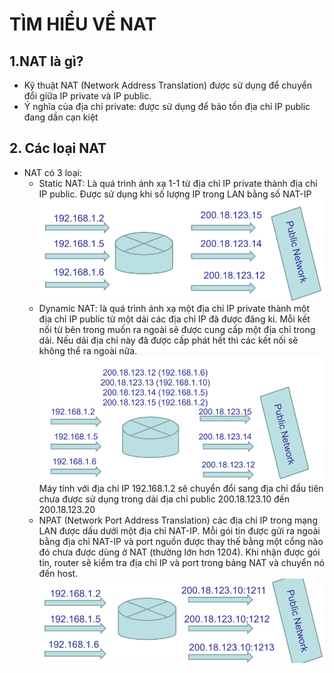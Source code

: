 # TÌM HIỂU VỀ NAT 
## 1.NAT là gì?
 - Kỹ thuật NAT (Network Address Translation) được sử dụng để chuyển đổi giữa IP private và IP public. 
 - Ý nghĩa của địa chỉ private: được sử dụng để bảo tồn địa chỉ IP public đang dần cạn kiệt
## 2. Các loại NAT
- NAT có 3 loại:
    + Static NAT: Là quá trình ánh xạ 1-1 từ địa chỉ IP private thành địa chỉ IP public. Được sử dụng khi số lượng IP trong LAN bằng số NAT-IP 
      ![alt text](<../Images/Screenshot 2024-03-18 105851.png>)
    + Dynamic NAT: là quá trình ánh xạ một địa chỉ IP private thành một địa chỉ IP public từ một dải các địa chỉ IP đã được đăng kí. Mỗi kết nối từ bên trong muốn ra ngoài sẽ được cung cấp một địa chỉ trong dải. Nếu dải địa chỉ này đã được cấp phát hết thì các kết nối sẽ không thể ra ngoài nữa.
       ![alt text](<../Images/Screenshot 2024-04-16 165503.png>)
       Máy tính với địa chỉ IP 192.168.1.2 sẽ chuyển đổi sang địa chỉ đầu tiên chưa  được sử dụng trong dải địa chỉ public 200.18.123.10 đến 200.18.123.20
    + NPAT (Network Port Address Translation) các địa chỉ IP trong mạng LAN được dấu dưới một địa chỉ NAT-IP. Mỗi gói tin được gửi ra ngoài bằng địa chỉ NAT-IP và port nguồn được thay thế bằng một cổng nào đó chưa được dùng ở NAT (thường lớn hơn 1204). Khi nhận được gói tin, router sẽ kiểm tra địa chỉ IP và port trong bảng NAT và chuyển nó đến host.   
       ![alt text](<../Images/Screenshot 2024-04-16 165839.png>)
